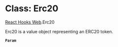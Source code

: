 # Class: Erc20

[React Hooks Web](../modules/React_Hooks_Web.md).Erc20

Erc20 is a value object representing an ERC20 token.

**`Param`**
